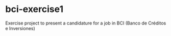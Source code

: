 # bci-exercise1
Exercise project to present a candidature for a job in BCI (Banco de Créditos e Inversiones)
